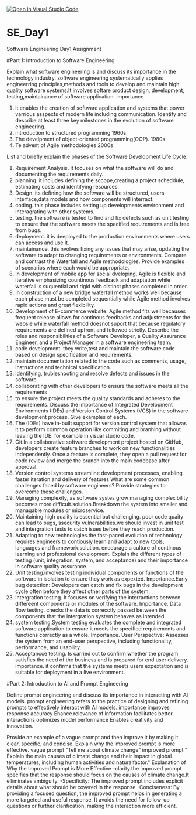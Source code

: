 [![Open in Visual Studio Code](https://classroom.github.com/assets/open-in-vscode-2e0aaae1b6195c2367325f4f02e2d04e9abb55f0b24a779b69b11b9e10269abc.svg)](https://classroom.github.com/online_ide?assignment_repo_id=15563182&assignment_repo_type=AssignmentRepo)
# SE_Day1
Software Engineering Day1 Assignment

#Part 1: Introduction to Software Engineering

Explain what software engineering is and discuss its importance in the technology industry.
software engineering systematically applies engineerring principles,methods and tools to develop and maintain high quality software systems.It involves softare product design, development, testing,maintainance of software application.
importance
1) it enables the creation of software application and systems that power varrious asspects of modern life including communication.
Identify and describe at least three key milestones in the evolution of software engineering.
1) introduction to structured programming 1960s
2) The develpment of object-oriented programming(OOP). 1980s
3) Te advent of Agile methodologies 2000s

List and briefly explain the phases of the Software Development Life Cycle.
1) Requirement Analysis. it focuses on what the software will do and documenting the requirements daily.
2) planning. it includes defining the sccope,creating a project scheddule, estimating costs and identifying resources.
3) Design. its defining how the software will be structured, users interface,data models and how components will interract.
4) coding. this phase includes setting up developments environment and interagrating with other systems.
5) testing. the software is tested to find and fix defects such as unit testing to ensure that the software meets the specified requirements and is free from bugs.
6) deployment. it is deeployed to the production environments where users can access and use it.
7) maintainance. this nvolves fixing any issues that may arise, updating the software to adapt to changing requirements or environments.
Compare and contrast the Waterfall and Agile methodologies. Provide examples of scenarios where each would be appropriate.
1) In development of mobile app for social dveloping, Agile is flexible and iterative emphasizing countinous feedback and adaptation while waterfall is suquential and rigid with distinct phases completed in order.
2) In construction of a new bridge waterfall method works well because each phase must be completed sequentially while Agile method involves rapid actions and great flexibility.
3) Development of E-commerce website. Agile method fits well becauses frequent release allows for continous feedbacks and adjustments for the websie while waterfall method doesnot suport that because regulatory requirements are defined upfront and followed strictly.
Describe the roles and responsibilities of a Software Developer, a Quality Assurance Engineer, and a Project Manager in a software engineering team.
1) code development. they write,test and maintain the software code based on design specification and requirements.
2) maintain documentation related to the code such as comments, usage, instructions  and technical specification.
3) identifying, trubleshooting and resolve defects and issues in the software.
4) collaborating with other developers to ensure the software meets all the requirements
5) to ensure the project meets the quality standards and adheres to the requirements.
Discuss the importance of Integrated Development Environments (IDEs) and Version Control Systems (VCS) in the software development process. Give examples of each.
1) The (IDEs) have in-built support for version control system that allowas it to perform common operation like commiting and branhing without leaving the IDE. for example in visual studio code.
2) Git.In a collaborative software development project hosted on GitHub, developers create feature branches to work on new functionalities independently. Once a feature is complete, they open a pull request for code review and merge the branch into the main codebase after approval.
3) Version control systems streamline development processes, enabling faster iteration and delivery of features
What are some common challenges faced by software engineers? Provide strategies to overcome these challenges.
1) Managing complexity, as software systes grow managing complexibility becomes more difficult.solution.Breakdown the system into smaller and managable modules or microservice.
2) Maintaining high quality is essential but challenging. poor code quaity can lead to bugs, ssecurity vulnerabilities.we should invest in unit test and intergration tests to catch isues before they reach production.
3) Adapting to new technologies.the fast-paced evolution of technology requires engineers to contiously learn and adapt to new tools, languages and framework.solution. encourage a culture of continous learning and professional development.
Explain the different types of testing (unit, integration, system, and acceptance) and their importance in software quality assurance.
1) Unit testing.involves testing individual components or functions of the software in isolation to ensure they work as expexted. Importance.Early bug detection: Developers can catch and fix bugs in the development cycle often before they affect other parts of the system.
2) intergration testing. It focuses on verifying the interractions between differeent components or modules of the software. Importance. Data flow testing. checks the data is correcctly passed between the components that the intergration system behaves as intended.
3) system testing.System testing evaluates the complete and integrated software application to ensure it meets the specified requirements and functions correctly as a whole. Importance. User Perspective: Assesses the system from an end-user perspective, including functionality, performance, and usability.
4) Acceptancce testing. Is carried out to confirm whether the program satisfies the need of the business and is prepared for end user delivery. importance. it confirms that the systems meets users expextation and is suitable for deployment in a live environment.

#Part 2: Introduction to AI and Prompt Engineering


Define prompt engineering and discuss its importance in interacting with AI models.
prompt engineering refers to the practice of designing and refining prompts to effectively interact with AI models.
importance
improves response accuracy
Ehance relevance of information
facilitates better interactions
optimizes model performance
Enables creativity and innovation.

Provide an example of a vague prompt and then improve it by making it clear, specific, and concise. Explain why the improved prompt is more effective.
vague prompt
"Tell me about climate change"
improved prompt
" Explain the main causes of climate change and their impact in global temperatures, including human activities and naturalfactor."
Explanation of Why the Improved Prompt is More Effective
-clarity.the improved prompt specifies that the response should focus on the causes of climate change.It elliminates ambiguity.
-Specificity: The improved prompt includes explicit details about what should be covered in the response
-Conciseness: By providing a focused question, the improved prompt helps in generating a more targeted and useful response. It avoids the need for follow-up questions or further clarification, making the interaction more efficient.
